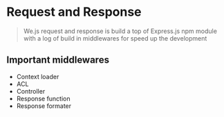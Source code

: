 # Request and Response

> We.js request and response is build a top of Express.js npm module with a log of build in middlewares for speed up the development

## Important middlewares
- Context loader
- ACL
- Controller
- Response function
- Response formater
